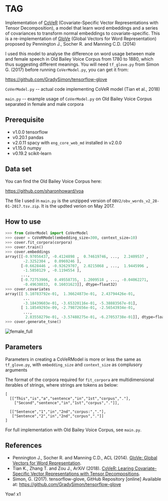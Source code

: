 # TAG
Implementation of [CoVeR](https://arxiv.org/abs/1802.07839) (Covariate-Specific Vector Representations with Tensor Decomposition), a model that learn word embeddings and a series of covariances to transform normal embeddings to covariate-specific. This is a re-implementation of [GloVe](http://nlp.stanford.edu/projects/glove/) (Global Vectors for Word Representation) proposed by Pennington J., Socher R. and Manning C.D. (2014)

I used this model to analyse the difference on word usage between male and female speech in Old Bailey Voice Corpus from 1780 to 1880, which thus suggesting different meanings. You will need `tf_glove.py` from Simon G. (2017) before running `CoVerModel.py`, you can get it from:

https://github.com/GradySimon/tensorflow-glove

`CoVerModel.py` -- actual code implementing CoVeR model (Tian et al., 2018)

`main.py` -- example usage of `CoVerModel.py` on Old Bailey Voice Corpus separated in female and male corpora

## Prerequisite
- v1.0.0 tensorflow
- v0.20.1 pandas
- v2.0.11 spacy with `eng_core_web_md` installed in v2.0.0
- v1.15.0 numpy
- v0.19.2 scikit-learn

## Data set
You can find the Old Bailey Voice Corpus here:

https://github.com/sharonhoward/voa

The file I used in `main.py` is the unzipped version of `OBV2/obv_words_v2_28-01-2017.tsv.zip`. It is the updted verion on May 2017.

## How to use
```python
>>> from CoVerModel import CoVerModel
>>> cover = CoVeRModel(embedding_size=300, context_size=10)
>>> cover.fit_corpora(corpora)
>>> cover.train()
>>> cover.embeddings
array([[-0.97056437, -0.4124898 ,  0.74619746, ...,  2.2409537 ,
        -2.3252304 ,  0.0969246 ],
       [-0.6628446 , -0.92629707,  2.0215068 , ...,  1.9445996 ,
        -1.5850129 , -0.1194554 ],
       ...,
       [-0.72753906,  0.49558735,  1.2009518 , ..., -0.04062271,
        -0.49638033,  0.16031623]], dtype=float32)
>>> cover.covariates
array([[ 5.10783792e-01,  1.36624873e-01,  2.43794426e-01,
        ...
        -3.18439603e-01, -3.65320116e-01, -5.38883567e-01],
       [ 1.18549293e-09, -2.79872656e-01, -2.56543934e-01,
        ...,
         2.83558279e-01, -3.57488275e-01, -6.27053738e-01]], dtype=float32)
>>> cover.generate_tsne()
```
![female_full](https://user-images.githubusercontent.com/28641434/44266037-ee920400-a220-11e8-8931-58706158bff4.png)

## Parameters

Parameters in creating a CoVeRModel is more or less the same as `tf_glove.py`, with `embedding_size` and `context_size` as complusory arguments

The format of the corpora required for `fit_corpora` are multidimensional iterables of strings, where strings are tokens as below:

```
[
  [["This","is","a","sentence","in","1st","corpus","."],
    ["Second","sentence","in","1st","corpus","."]],

  [["Sentence","1","in","2nd","corpus:","."],
   ["Sentence","2","in","2nd","corpus","."]]
]
 ```
For full implementation with Old Bailey Voice Corpus, see `main.py`.

## References

- Pennington J., Socher R. and Manning C.D., ACL (2014). [GloVe: Global Vectors for Word Representation](https://www.aclweb.org/anthology/D14-1162).
- Tian K., Zhang T. and Zou J., ArXiV (2018). [CoVeR: Learing Covariate-Specific Vector Representations with Tensor Decompositions](https://arxiv.org/pdf/1802.07839.pdf).
- Simon, G. (2017). tensorflow-glove, GitHub Repository [online] Available at: https://github.com/GradySimon/tensorflow-glove

Yow! x1
